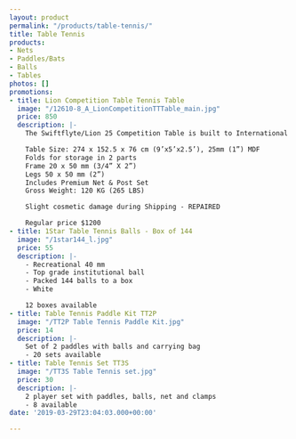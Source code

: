 ```yaml
---
layout: product
permalink: "/products/table-tennis/"
title: Table Tennis
products:
- Nets
- Paddles/Bats
- Balls
- Tables
photos: []
promotions:
- title: Lion Competition Table Tennis Table
  image: "/12610-8_A_LionCompetitionTTTable_main.jpg"
  price: 850
  description: |-
    The Swiftflyte/Lion 25 Competition Table is built to International standards for tournament and intensive institutional / club use. Ultra thick 25mm table top provides true bounce. Assembled out of box, only wheels require being attached. Custom distance 'Play-back' position available. ITTF Approved (International Table Tennis Federation)

    Table Size: 274 x 152.5 x 76 cm (9’x5’x2.5’), 25mm (1”) MDF
    Folds for storage in 2 parts
    Frame 20 x 50 mm (3/4” X 2”)
    Legs 50 x 50 mm (2”)
    Includes Premium Net & Post Set
    Gross Weight: 120 KG (265 LBS)

    Slight cosmetic damage during Shipping - REPAIRED

    Regular price $1200
- title: 1Star Table Tennis Balls - Box of 144
  image: "/1star144_l.jpg"
  price: 55
  description: |-
    - Recreational 40 mm
    - Top grade institutional ball
    - Packed 144 balls to a box
    - White

    12 boxes available
- title: Table Tennis Paddle Kit TT2P
  image: "/TT2P Table Tennis Paddle Kit.jpg"
  price: 14
  description: |-
    Set of 2 paddles with balls and carrying bag
    - 20 sets available
- title: Table Tennis Set TT3S
  image: "/TT3S Table Tennis set.jpg"
  price: 30
  description: |-
    2 player set with paddles, balls, net and clamps
    - 8 available
date: '2019-03-29T23:04:03.000+00:00'

---
```

